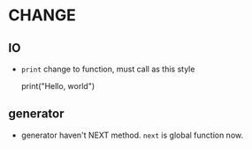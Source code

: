# CHANGE

## IO

- `print` change to function, must call as this style

    print("Hello, world")

## generator

- generator haven't NEXT method.  `next` is global function now.


